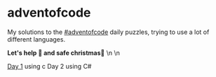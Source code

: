 # adventofcode
 
My solutions to the [#adventofcode](https://adventofcode.com) daily puzzles, trying to use a lot of different languages.

**Let's help 🎅 and safe christmas🎄**
\n
\n
 
[Day 1](https://github.com/motschel123/adventofcode/tree/main/day1) using c
Day 2 using C#
